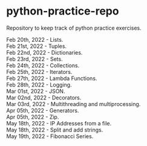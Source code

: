 # python-practice-repo
Repository to keep track of python practice exercises.

Feb 20th, 2022 - Lists. <br />
Feb 21st, 2022 - Tuples. <br />
Feb 22nd, 2022 - Dictionaries. <br />
Feb 23rd, 2022 - Sets. <br />
Feb 24th, 2022 - Collections. <br />
Feb 25th, 2022 - Iterators. <br />
Feb 27th, 2022 - Lambda Functions. <br />
Feb 28th, 2022 - Logging. <br />
Mar 01st, 2022 - JSON. <br />
Mar 02nd, 2022 - Decorators. <br />
Mar 03rd, 2022 - Multithreading and multiprocessing. <br />
Apr 05th, 2022 - Generators. <br />
Apr 05th, 2022 - Zip. <br />
May 18th, 2022 - IP Addresses from a file. <br />
May 18th, 2022 - Split and add strings. <br />
May 19th, 2022 - Fibonacci Series. <br />